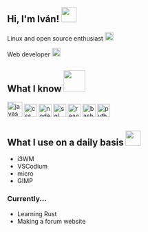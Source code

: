 <h2> Hi, I'm Iván! <img src=https://user-images.githubusercontent.com/83523507/218109041-a1d26c4e-1ef7-4068-a10b-ae892527d1fb.gif height="35"/></h2>

<p>Linux and open source enthusiast <img src=https://user-images.githubusercontent.com/83523507/218112889-ba91ea0b-6c9b-476a-a769-df1e26355b63.png height="20"/></p>
<p>Web developer <img src=https://user-images.githubusercontent.com/83523507/218123019-3b00c130-471c-4053-8ab1-f7612bd8bb6d.png height="20"/></p>

<h2>What I know <img src=https://user-images.githubusercontent.com/83523507/218123632-1dfb628f-af0d-4df6-b69d-df447feeecfa.gif height="50"/></h2>
<p>
  <img title="javascript" src=https://user-images.githubusercontent.com/83523507/218122319-cc8a21a1-63a5-4021-ba68-a0dd9c9169a0.png width="35"/>
  <img title="css" src=https://user-images.githubusercontent.com/83523507/218126578-5f3fafee-6651-4a98-b496-30b995ad597d.png width="30"/>
  <img title="nodejs" src=https://user-images.githubusercontent.com/83523507/218127348-83573761-e84c-4cd4-a1dc-dab1a479bda4.png width="30"/>
  <img title="sql" src=https://user-images.githubusercontent.com/83523507/218126864-4e2954b9-37d8-4928-a056-529eb72e9ff2.png width="30"/>
  <img title="react" src=https://user-images.githubusercontent.com/83523507/218126262-a617bf4c-5d91-4000-9431-fcfaef964d30.png width="30"/>
  <img title="bash" src=https://user-images.githubusercontent.com/83523507/218124352-f85a31f7-1927-4bca-b212-317dd3158e1a.png width="30"/>
  <img title="python" src=https://user-images.githubusercontent.com/83523507/218125995-6cfbf10f-8489-44ee-8ce2-71539700188f.png width="30"/>
  
  
</p>
<h2>What I use on a daily basis <img src=https://user-images.githubusercontent.com/83523507/218125459-f3fb6331-2b65-4b9b-91f3-f148923e0fd5.gif height="35"/>

</h2>
<ul>
  <li>i3WM</li>
  <li>VSCodium</li>
  <li>micro</li>
  <li>GIMP</li>
</ul>

<h3>Currently...</h3>
<ul>
  <li>Learning Rust</li>
  <li>Making a forum website</li>
</ul>

<!--
**VoidNoi/VoidNoi** is a ✨ _special_ ✨ repository because its `README.md` (this file) appears on your GitHub profile.

Here are some ideas to get you started:

- 🔭 I’m currently working on ...
- 🌱 I’m currently learning ...
- 👯 I’m looking to collaborate on ...
- 🤔 I’m looking for help with ...
- 💬 Ask me about ...
- 📫 How to reach me: ...
- 😄 Pronouns: ...
- ⚡ Fun fact: ...
-->

